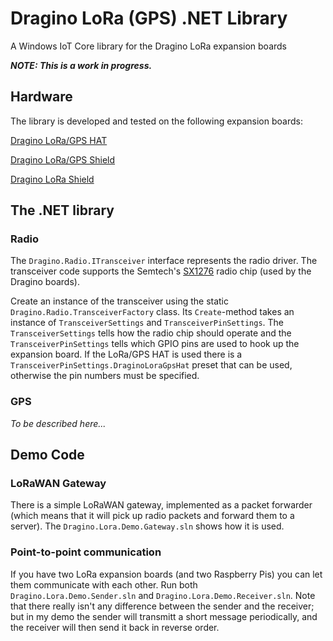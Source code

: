 # Dragino LoRa (GPS) .NET Library
A Windows IoT Core library for the Dragino LoRa expansion boards

***NOTE: This is a work in progress.***

## Hardware

The library is developed and tested on the following expansion boards:

[Dragino LoRa/GPS HAT](http://www.dragino.com/products/module/item/106-lora-gps-hat.html "Dragino's product page")

[Dragino LoRa/GPS Shield](http://www.dragino.com/products/lora/item/108-lora-gps-shield.html "Dragino's product page")

[Dragino LoRa Shield](http://www.dragino.com/products/lora/item/102-lora-shield.html "Dragino's product page")

## The .NET library

### Radio
The `Dragino.Radio.ITransceiver` interface represents the radio driver.
The transceiver code supports the Semtech's [SX1276](http://www.semtech.com/images/datasheet/sx1276_77_78_79.pdf "SX1276 Datasheet as PDF") radio chip (used by the Dragino boards).

Create an instance of the transceiver using the static `Dragino.Radio.TransceiverFactory` class. Its `Create`-method takes an instance of `TransceiverSettings` and `TransceiverPinSettings`.
The `TransceiverSettings` tells how the radio chip should operate and the `TransceiverPinSettings` tells which GPIO pins are used to hook up the expansion board. If the LoRa/GPS HAT is used there is a `TransceiverPinSettings.DraginoLoraGpsHat` preset that can be used, otherwise the pin numbers must be specified.

### GPS

*To be described here...*

## Demo Code

### LoRaWAN Gateway
There is a simple LoRaWAN gateway, implemented as a packet forwarder (which means that it will pick up radio packets and forward them to a server).
The `Dragino.Lora.Demo.Gateway.sln` shows how it is used.

### Point-to-point communication
If you have two LoRa expansion boards (and two Raspberry Pis) you can let them communicate with each other.
Run both `Dragino.Lora.Demo.Sender.sln` and `Dragino.Lora.Demo.Receiver.sln`.
Note that there really isn't any difference between the sender and the receiver; but in my demo the sender will transmitt a short message periodically, and the receiver will then send it back in reverse order.

